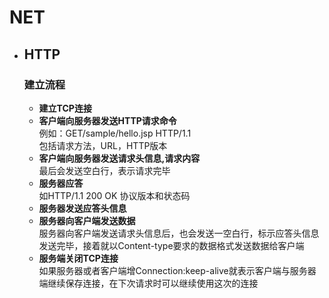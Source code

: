 # NET
* ## HTTP
    ### **建立流程**
  * **建立TCP连接**
  * **客户端向服务器发送HTTP请求命令**  
  例如：GET/sample/hello.jsp HTTP/1.1  
  包括请求方法，URL，HTTP版本
  * **客户端向服务器发送请求头信息,请求内容**  
  最后会发送空白行，表示请求完毕
  * **服务器应答**  
  如HTTP/1.1 200 OK 协议版本和状态码
  * **服务器发送应答头信息**
  * **服务器向客户端发送数据**  
  服务器向客户端发送请求头信息后，也会发送一空白行，标示应答头信息发送完毕，接着就以Content-type要求的数据格式发送数据给客户端
  * **服务端关闭TCP连接**  
  如果服务器或者客户端增Connection:keep-alive就表示客户端与服务器端继续保存连接，在下次请求时可以继续使用这次的连接